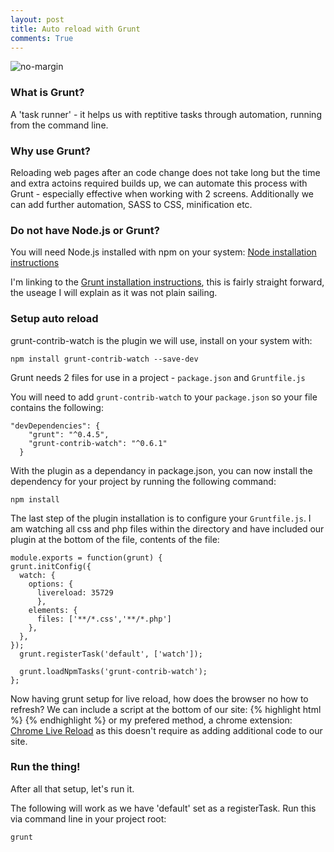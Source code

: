 ```yaml
---
layout: post
title: Auto reload with Grunt
comments: True
---
```


![no-margin](/assets/grunt-logo.png)

### What is Grunt? ###

A 'task runner' - it helps us with reptitive tasks through automation, running from the command line.

### Why use Grunt? ###

Reloading web pages after an code change does not take long but the time and extra actoins required builds up, we can automate this process with Grunt - especially effective when working with 2 screens. Additionally we can add further automation, SASS to CSS, minification etc.

### Do not have Node.js or Grunt? ###

You will need Node.js installed with npm on your system: [Node installation instructions](http://nodejs.org/)

I'm linking to the [Grunt installation instructions](http://gruntjs.com/getting-started#installing-the-cli), this is fairly straight forward, the useage I will explain as it was not plain sailing.

### Setup auto reload ###

grunt-contrib-watch is the plugin we will use, install on your system with:
<pre><code class="language-bash">npm install grunt-contrib-watch --save-dev
</code></pre>
Grunt needs 2 files for use in a project - ```package.json``` and ```Gruntfile.js```

You will need to add ```grunt-contrib-watch``` to your ```package.json``` so your file contains the following:
<pre><code class="language-js">"devDependencies": {
    "grunt": "^0.4.5",
    "grunt-contrib-watch": "^0.6.1"
  }
</code></pre>

With the plugin as a dependancy in package.json, you can now install the dependency for your project by running the following command:
<pre><code class="language-bash">npm install
</code></pre>

The last step of the plugin installation is to configure your ```Gruntfile.js```. I am watching all css and php files within the directory and have included our plugin at the bottom of the file, contents of the file:
<pre><code class="language-js">module.exports = function(grunt) {
grunt.initConfig({
  watch: {
    options: {
      livereload: 35729
      },
    elements: {
      files: ['**/*.css','**/*.php']
    },
  },
});
  grunt.registerTask('default', ['watch']);

  grunt.loadNpmTasks('grunt-contrib-watch');
};
</code></pre>
Now having grunt setup for live reload, how does the browser no how to refresh? We can include a script at the bottom of our site:
{% highlight html %}<script src="http://localhost:35729/livereload.js"></script>
{% endhighlight %}
or my prefered method, a chrome extension: [Chrome Live Reload](https://chrome.google.com/webstore/detail/livereload/jnihajbhpnppcggbcgedagnkighmdlei?hl=en) as this doesn't require as adding additional code to our site.

### Run the thing! ###

After all that setup, let's run it.

The following will work as we have 'default' set as a registerTask. Run this via command line in your project root:
<pre><code class="language-bash">grunt
</code></pre>
